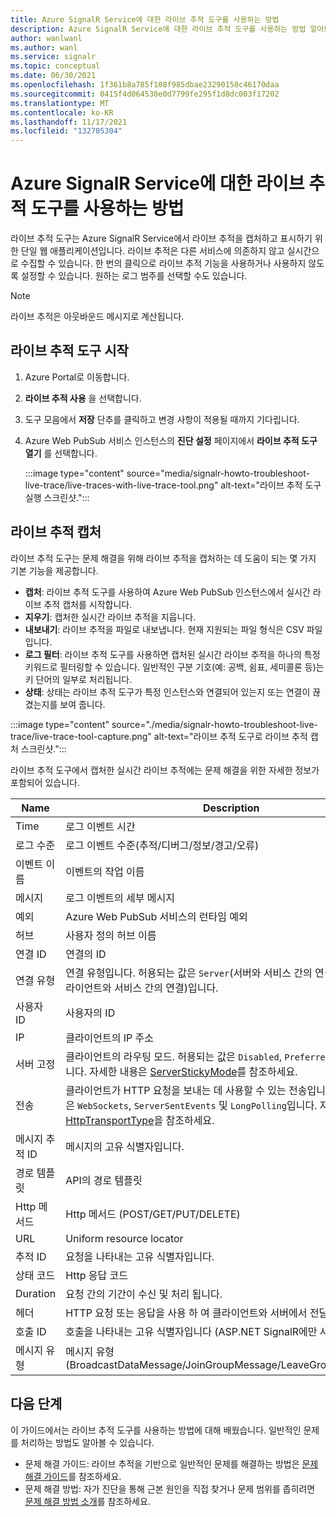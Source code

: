 ```yaml
---
title: Azure SignalR Service에 대한 라이브 추적 도구를 사용하는 방법
description: Azure SignalR Service에 대한 라이브 추적 도구를 사용하는 방법 알아보기
author: wanlwanl
ms.author: wanl
ms.service: signalr
ms.topic: conceptual
ms.date: 06/30/2021
ms.openlocfilehash: 1f361b8a785f108f985dbae23290150c46170daa
ms.sourcegitcommit: 0415f4d064530e0d7799fe295f1d8dc003f17202
ms.translationtype: MT
ms.contentlocale: ko-KR
ms.lasthandoff: 11/17/2021
ms.locfileid: "132705304"
---
```

# <a name="how-to-use-live-trace-tool-for-azure-signalr-service"></a>Azure SignalR Service에 대한 라이브 추적 도구를 사용하는 방법

라이브 추적 도구는 Azure SignalR Service에서 라이브 추적을 캡처하고 표시하기 위한 단일 웹 애플리케이션입니다. 라이브 추적은 다른 서비스에 의존하지 않고 실시간으로 수집할 수 있습니다.
한 번의 클릭으로 라이브 추적 기능을 사용하거나 사용하지 않도록 설정할 수 있습니다. 원하는 로그 범주를 선택할 수도 있습니다.

> [!NOTE]
> 라이브 추적은 아웃바운드 메시지로 계산됩니다.

## <a name="launch-the-live-trace-tool"></a>라이브 추적 도구 시작

1. Azure Portal로 이동합니다.
2. **라이브 추적 사용** 을 선택합니다.
3. 도구 모음에서 **저장** 단추를 클릭하고 변경 사항이 적용될 때까지 기다립니다.
4. Azure Web PubSub 서비스 인스턴스의 **진단 설정** 페이지에서 **라이브 추적 도구 열기** 를 선택합니다. 

    :::image type="content" source="media/signalr-howto-troubleshoot-live-trace/live-traces-with-live-trace-tool.png" alt-text="라이브 추적 도구 실행 스크린샷.":::

## <a name="capture-live-traces"></a>라이브 추적 캡처

라이브 추적 도구는 문제 해결을 위해 라이브 추적을 캡처하는 데 도움이 되는 몇 가지 기본 기능을 제공합니다.

* **캡처**: 라이브 추적 도구를 사용하여 Azure Web PubSub 인스턴스에서 실시간 라이브 추적 캡처를 시작합니다.
* **지우기**: 캡처한 실시간 라이브 추적을 지웁니다.
* **내보내기**: 라이브 추적을 파일로 내보냅니다. 현재 지원되는 파일 형식은 CSV 파일입니다.
* **로그 필터**: 라이브 추적 도구를 사용하면 캡처된 실시간 라이브 추적을 하나의 특정 키워드로 필터링할 수 있습니다. 일반적인 구분 기호(예: 공백, 쉼표, 세미콜론 등)는 키 단어의 일부로 처리됩니다. 
* **상태**: 상태는 라이브 추적 도구가 특정 인스턴스와 연결되어 있는지 또는 연결이 끊겼는지를 보여 줍니다.

:::image type="content" source="./media/signalr-howto-troubleshoot-live-trace/live-trace-tool-capture.png" alt-text="라이브 추적 도구로 라이브 추적 캡처 스크린샷.":::

라이브 추적 도구에서 캡처한 실시간 라이브 추적에는 문제 해결을 위한 자세한 정보가 포함되어 있습니다. 

| Name | Description |
| ------------ |  ------------------------ | 
| Time | 로그 이벤트 시간 |
| 로그 수준 | 로그 이벤트 수준(추적/디버그/정보/경고/오류) |
| 이벤트 이름 | 이벤트의 작업 이름 |
| 메시지 | 로그 이벤트의 세부 메시지 |
| 예외 | Azure Web PubSub 서비스의 런타임 예외 |
| 허브 | 사용자 정의 허브 이름 |
| 연결 ID | 연결의 ID |
| 연결 유형 | 연결 유형입니다. 허용되는 값은 `Server`(서버와 서비스 간의 연결) 및 `Client`(클라이언트와 서비스 간의 연결)입니다.|
| 사용자 ID | 사용자의 ID |
| IP | 클라이언트의 IP 주소 |
| 서버 고정 | 클라이언트의 라우팅 모드. 허용되는 값은 `Disabled`, `Preferred` 및 `Required`입니다. 자세한 내용은 [ServerStickyMode](https://github.com/Azure/azure-signalr/blob/master/docs/run-asp-net-core.md#serverstickymode)를 참조하세요. |
| 전송 | 클라이언트가 HTTP 요청을 보내는 데 사용할 수 있는 전송입니다. 허용되는 값은 `WebSockets`, `ServerSentEvents` 및 `LongPolling`입니다. 자세한 내용은 [HttpTransportType](/dotnet/api/microsoft.aspnetcore.http.connections.httptransporttype)을 참조하세요. |
| 메시지 추적 ID | 메시지의 고유 식별자입니다. |
| 경로 템플릿 | API의 경로 템플릿 |
| Http 메서드 | Http 메서드 (POST/GET/PUT/DELETE) |
| URL | Uniform resource locator |
| 추적 ID | 요청을 나타내는 고유 식별자입니다. |
| 상태 코드 | Http 응답 코드 |
| Duration | 요청 간의 기간이 수신 및 처리 됩니다. |
| 헤더 | HTTP 요청 또는 응답을 사용 하 여 클라이언트와 서버에서 전달 하는 추가 정보 |
| 호출 ID | 호출을 나타내는 고유 식별자입니다 (ASP.NET SignalR에만 사용 가능). |
| 메시지 유형 | 메시지 유형 (BroadcastDataMessage/JoinGroupMessage/LeaveGroupMessage/...) |

## <a name="next-steps"></a>다음 단계

이 가이드에서는 라이브 추적 도구를 사용하는 방법에 대해 배웠습니다. 일반적인 문제를 처리하는 방법도 알아볼 수 있습니다.
* 문제 해결 가이드: 라이브 추적을 기반으로 일반적인 문제를 해결하는 방법은 [문제 해결 가이드](./signalr-howto-troubleshoot-guide.md)를 참조하세요.
* 문제 해결 방법: 자가 진단을 통해 근본 원인을 직접 찾거나 문제 범위를 좁히려면 [문제 해결 방법 소개](./signalr-howto-troubleshoot-method.md)를 참조하세요.